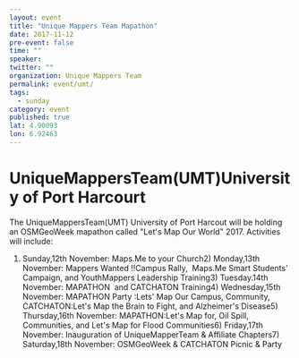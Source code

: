```yaml
---
layout: event
title: "Unique Mappers Team Mapathon"
date: 2017-11-12
pre-event: false
time: ""
speaker:
twitter: ""
organization: Unique Mappers Team
permalink: event/umt/
tags:
  - sunday
category: event
published: true
lat: 4.90093
lon: 6.92463
---
```


# UniqueMappersTeam(UMT)University of Port Harcourt

The UniqueMappersTeam(UMT) University of Port Harcout will be holding an OSMGeoWeek mapathon called "Let's Map Our World" 2017. Activities will include:  

1) Sunday,12th November: Maps.Me to your Church2) Monday,13th November: Mappers Wanted !!Campus Rally,  Maps.Me Smart Students' Campaign, and YouthMappers Leadership Training3) Tuesday.14th November: MAPATHON  and CATCHATON Training4) Wednesday,15th November: MAPATHON Party :Lets' Map Our Campus, Community, CATCHATON:Let's Map the Brain to Fight, and Alzheimer's Disease5) Thursday,16th November: MAPATHON:Let's Map for, Oil Spill, Communities, and Let's Map for Flood Communities6) Friday,17th November: Inauguration of UniqueMapperTeam & Affiliate Chapters7) Saturday,18th November: OSMGeoWeek & CATCHATON Picnic & Party

